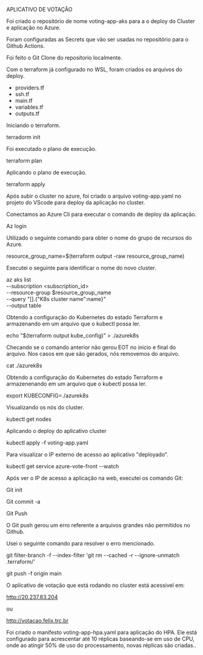 APLICATIVO DE VOTAÇÂO

Foi criado o repositório de nome voting-app-aks para a o deploy do Cluster e aplicação no Azure.

Foram configuradas as Secrets que vão ser usadas no repositório para o Github Actions.

Foi feito o Git Clone do reposítorio localmente.

Com o terraform já configurado no WSL, foram criados os arquivos do deploy.

- providers.tf
- ssh.tf
- main.tf
- variables.tf
- outputs.tf

Iniciando o terraform.

terradorm init

Foi executado o plano de execução.

terraform plan

Aplicando o plano de execução.

terraform apply 

Após subir o cluster no azure, foi criado o arquivo voting-app.yaml no projeto do VScode para deploy da aplicação no cluster.

Conectamos ao Azure Cli para executar o comando de deploy da aplicação.

Az login

Utilizado o seguinte comando para obter o nome do grupo de recursos do Azure.

resource_group_name=$(terraform output -raw resource_group_name)

Executei o seguinte para identificar o nome do novo cluster.

az aks list \
  --subscription <subscription_id> \
  --resource-group $resource_group_name \
  --query "[].{\"K8s cluster name\":name}" \
  --output table

Obtendo a configuração do Kubernetes do estado Terraform e armazenando em um arquivo que o kubectl possa ler.

echo "$(terraform output kube_config)" > ./azurek8s

Checando se o comando anterior não gerou EOT no inicio e final do arquivo. Nos casos em que são gerados, nós removemos do arquivo.

cat ./azurek8s

Obtendo a configuração do Kubernetes do estado Terraform e armazenenando em um arquivo que o kubectl possa ler.

export KUBECONFIG=./azurek8s

Visualizando os nós do cluster.

kubectl get nodes

Aplicando o deploy do aplicativo cluster

kubectl apply -f voting-app.yaml

Para visualizar o IP externo de acesso ao aplicativo "deployado".

kubectl get service azure-vote-front --watch

Após ver o IP de acesso a aplicação na web, executei os comando Git:

Git init

Git commit -a

Git Push

O Git push gerou um erro referente a arquivos grandes não permitidos no Github. 

Usei o seguinte comando para resolver o erro mencionado.

git filter-branch -f --index-filter 'git rm --cached -r --ignore-unmatch .terraform/'

git push -f origin main



O aplicativo de votação que está rodando no cluster está acessivel em:

http://20.237.83.204

ou

http://votacao.felix.trc.br


Foi criado o manifesto voting-app-hpa.yaml para aplicação do HPA.
Ele está configurado para acrescentar até 10 réplicas baseando-se em uso de CPU, onde ao 
atingir 50% de uso do processamento, novas réplicas são criadas..
